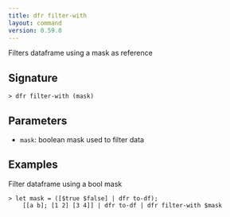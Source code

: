 ```yaml
---
title: dfr filter-with
layout: command
version: 0.59.0
---
```


Filters dataframe using a mask as reference

## Signature

```> dfr filter-with (mask)```

## Parameters

 -  `mask`: boolean mask used to filter data

## Examples

Filter dataframe using a bool mask
```shell
> let mask = ([$true $false] | dfr to-df);
    [[a b]; [1 2] [3 4]] | dfr to-df | dfr filter-with $mask
```

